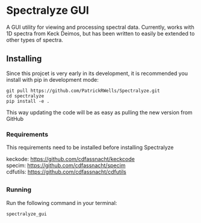 # Spectralyze GUI
A GUI utility for viewing and processing spectral data. Currently, works with
1D spectra from Keck Deimos, but has been written to easily be extended to
other types of spectra.

## Installing

Since this projcet is very early in its development, it is recommended you
install with pip in development mode:

```
git pull https://github.com/PatrickRWells/Spectralyze.git
cd spectralyze
pip install -e .
```

This way updating the code will be as easy as pulling the new version from
GitHub

### Requirements

This requirements need to be installed before installing Spectralyze

keckode: https://github.com/cdfassnacht/keckcode<br>
specim: https://github.com/cdfassnacht/specim<br>
cdfutils: https://github.com/cdfassnacht/cdfutils<br>

##

### Running

Run the following command in your terminal:

```spectralyze_gui```
